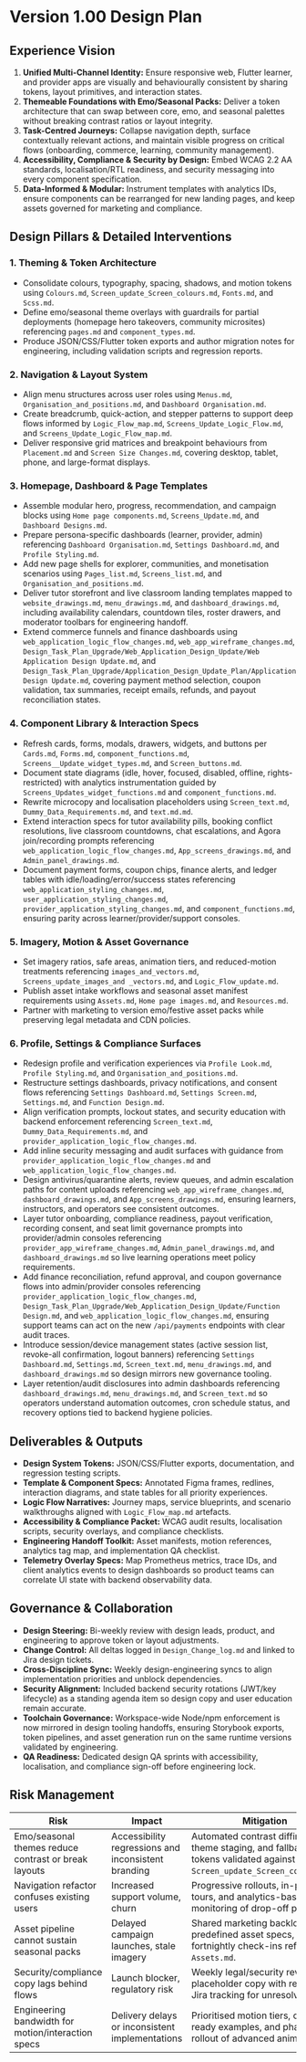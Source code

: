# Version 1.00 Design Plan

## Experience Vision
1. **Unified Multi-Channel Identity:** Ensure responsive web, Flutter learner, and provider apps are visually and behaviourally consistent by sharing tokens, layout primitives, and interaction states.
2. **Themeable Foundations with Emo/Seasonal Packs:** Deliver a token architecture that can swap between core, emo, and seasonal palettes without breaking contrast ratios or layout integrity.
3. **Task-Centred Journeys:** Collapse navigation depth, surface contextually relevant actions, and maintain visible progress on critical flows (onboarding, commerce, learning, community management).
4. **Accessibility, Compliance & Security by Design:** Embed WCAG 2.2 AA standards, localisation/RTL readiness, and security messaging into every component specification.
5. **Data-Informed & Modular:** Instrument templates with analytics IDs, ensure components can be rearranged for new landing pages, and keep assets governed for marketing and compliance.

## Design Pillars & Detailed Interventions
### 1. Theming & Token Architecture
- Consolidate colours, typography, spacing, shadows, and motion tokens using `Colours.md`, `Screen_update_Screen_colours.md`, `Fonts.md`, and `Scss.md`.
- Define emo/seasonal theme overlays with guardrails for partial deployments (homepage hero takeovers, community microsites) referencing `pages.md` and `component_types.md`.
- Produce JSON/CSS/Flutter token exports and author migration notes for engineering, including validation scripts and regression reports.

### 2. Navigation & Layout System
- Align menu structures across user roles using `Menus.md`, `Organisation_and_positions.md`, and `Dashboard Organisation.md`.
- Create breadcrumb, quick-action, and stepper patterns to support deep flows informed by `Logic_Flow_map.md`, `Screens_Update_Logic_Flow.md`, and `Screens_Update_Logic_Flow_map.md`.
- Deliver responsive grid matrices and breakpoint behaviours from `Placement.md` and `Screen Size Changes.md`, covering desktop, tablet, phone, and large-format displays.

### 3. Homepage, Dashboard & Page Templates
- Assemble modular hero, progress, recommendation, and campaign blocks using `Home page components.md`, `Screens_Update.md`, and `Dashboard Designs.md`.
- Prepare persona-specific dashboards (learner, provider, admin) referencing `Dashboard Organisation.md`, `Settings Dashboard.md`, and `Profile Styling.md`.
- Add new page shells for explorer, communities, and monetisation scenarios using `Pages_list.md`, `Screens_list.md`, and `Organisation_and_positions.md`.
- Deliver tutor storefront and live classroom landing templates mapped to `website_drawings.md`, `menu_drawings.md`, and `dashboard_drawings.md`, including availability calendars, countdown tiles, roster drawers, and moderator toolbars for engineering handoff.
- Extend commerce funnels and finance dashboards using `web_application_logic_flow_changes.md`, `web_app_wireframe_changes.md`, `Design_Task_Plan_Upgrade/Web_Application_Design_Update/Web Application Design Update.md`, and `Design_Task_Plan_Upgrade/Application_Design_Update_Plan/Application Design Update.md`, covering payment method selection, coupon validation, tax summaries, receipt emails, refunds, and payout reconciliation states.

### 4. Component Library & Interaction Specs
- Refresh cards, forms, modals, drawers, widgets, and buttons per `Cards.md`, `Forms.md`, `component_functions.md`, `Screens__Update_widget_types.md`, and `Screen_buttons.md`.
- Document state diagrams (idle, hover, focused, disabled, offline, rights-restricted) with analytics instrumentation guided by `Screens_Updates_widget_functions.md` and `component_functions.md`.
- Rewrite microcopy and localisation placeholders using `Screen_text.md`, `Dummy_Data_Requirements.md`, and `text.md.md`.
- Extend interaction specs for tutor availability pills, booking conflict resolutions, live classroom countdowns, chat escalations, and Agora join/recording prompts referencing `web_application_logic_flow_changes.md`, `App_screens_drawings.md`, and `Admin_panel_drawings.md`.
- Document payment forms, coupon chips, finance alerts, and ledger tables with idle/loading/error/success states referencing `web_application_styling_changes.md`, `user_application_styling_changes.md`, `provider_application_styling_changes.md`, and `component_functions.md`, ensuring parity across learner/provider/support consoles.

### 5. Imagery, Motion & Asset Governance
- Set imagery ratios, safe areas, animation tiers, and reduced-motion treatments referencing `images_and_vectors.md`, `Screens_update_images_and _vectors.md`, and `Logic_Flow_update.md`.
- Publish asset intake workflows and seasonal asset manifest requirements using `Assets.md`, `Home page images.md`, and `Resources.md`.
- Partner with marketing to version emo/festive asset packs while preserving legal metadata and CDN policies.

### 6. Profile, Settings & Compliance Surfaces
- Redesign profile and verification experiences via `Profile Look.md`, `Profile Styling.md`, and `Organisation_and_positions.md`.
- Restructure settings dashboards, privacy notifications, and consent flows referencing `Settings Dashboard.md`, `Settings Screen.md`, `Settings.md`, and `Function Design.md`.
- Align verification prompts, lockout states, and security education with backend enforcement referencing `Screen_text.md`, `Dummy_Data_Requirements.md`, and `provider_application_logic_flow_changes.md`.
- Add inline security messaging and audit surfaces with guidance from `provider_application_logic_flow_changes.md` and `web_application_logic_flow_changes.md`.
- Design antivirus/quarantine alerts, review queues, and admin escalation paths for content uploads referencing `web_app_wireframe_changes.md`, `dashboard_drawings.md`, and `App_screens_drawings.md`, ensuring learners, instructors, and operators see consistent outcomes.
- Layer tutor onboarding, compliance readiness, payout verification, recording consent, and seat limit governance prompts into provider/admin consoles referencing `provider_app_wireframe_changes.md`, `Admin_panel_drawings.md`, and `dashboard_drawings.md` so live learning operations meet policy requirements.
- Add finance reconciliation, refund approval, and coupon governance flows into admin/provider consoles referencing `provider_application_logic_flow_changes.md`, `Design_Task_Plan_Upgrade/Web_Application_Design_Update/Function Design.md`, and `web_application_logic_flow_changes.md`, ensuring support teams can act on the new `/api/payments` endpoints with clear audit traces.
- Introduce session/device management states (active session list, revoke-all confirmation, logout banners) referencing `Settings Dashboard.md`, `Settings.md`, `Screen_text.md`, `menu_drawings.md`, and `dashboard_drawings.md` so design mirrors new governance tooling.
- Layer retention/audit disclosures into admin dashboards referencing `dashboard_drawings.md`, `menu_drawings.md`, and `Screen_text.md` so operators understand automation outcomes, cron schedule status, and recovery options tied to backend hygiene policies.

## Deliverables & Outputs
- **Design System Tokens:** JSON/CSS/Flutter exports, documentation, and regression testing scripts.
- **Template & Component Specs:** Annotated Figma frames, redlines, interaction diagrams, and state tables for all priority experiences.
- **Logic Flow Narratives:** Journey maps, service blueprints, and scenario walkthroughs aligned with `Logic_Flow_map.md` artefacts.
- **Accessibility & Compliance Packet:** WCAG audit results, localisation scripts, security overlays, and compliance checklists.
- **Engineering Handoff Toolkit:** Asset manifests, motion references, analytics tag map, and implementation QA checklist.
- **Telemetry Overlay Specs:** Map Prometheus metrics, trace IDs, and client analytics events to design dashboards so product teams can correlate UI state with backend observability data.

## Governance & Collaboration
- **Design Steering:** Bi-weekly review with design leads, product, and engineering to approve token or layout adjustments.
- **Change Control:** All deltas logged in `Design_Change_log.md` and linked to Jira design tickets.
- **Cross-Discipline Sync:** Weekly design-engineering syncs to align implementation priorities and unblock dependencies.
- **Security Alignment:** Included backend security rotations (JWT/key lifecycle) as a standing agenda item so design copy and user education remain accurate.
- **Toolchain Governance:** Workspace-wide Node/npm enforcement is now mirrored in design tooling handoffs, ensuring Storybook exports, token pipelines, and asset generation run on the same runtime versions validated by engineering.
- **QA Readiness:** Dedicated design QA sprints with accessibility, localisation, and compliance sign-off before engineering lock.

## Risk Management
| Risk | Impact | Mitigation |
| --- | --- | --- |
| Emo/seasonal themes reduce contrast or break layouts | Accessibility regressions and inconsistent branding | Automated contrast diffing, partial theme staging, and fallback tokens validated against `Screen_update_Screen_colours.md`. |
| Navigation refactor confuses existing users | Increased support volume, churn | Progressive rollouts, in-product tours, and analytics-based monitoring of drop-off points. |
| Asset pipeline cannot sustain seasonal packs | Delayed campaign launches, stale imagery | Shared marketing backlog, predefined asset specs, and fortnightly check-ins referencing `Assets.md`. |
| Security/compliance copy lags behind flows | Launch blocker, regulatory risk | Weekly legal/security reviews, placeholder copy with redlines, Jira tracking for unresolved text. |
| Engineering bandwidth for motion/interaction specs | Delivery delays or inconsistent implementations | Prioritised motion tiers, code-ready examples, and phased rollout of advanced animations. |
